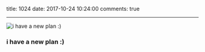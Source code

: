 title: 1024
date: 2017-10-24 10:24:00
comments: true

----------

![i have a new plan :)](http://a2.qpic.cn/psb?/V10JCa0b2gUlge/dmLH9yMVnuqZEkFJxi*2Dpob*Q7311LNCnnF8KEQFYE!/b/dD8BAAAAAAAA&bo=QAJEAUACRAERBzA!&rf=viewer_4&t=5)
### i have a new plan :)
